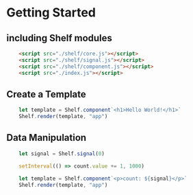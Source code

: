 # Getting Started
## including Shelf modules
```html
    <script src="./shelf/core.js"></script>
    <script src="./shelf/signal.js"></script>
    <script src="./shelf/component.js"></script>
    <script src="./index.js"></script>
```

## Create a Template
```javascript
    let template = Shelf.component`<h1>Hello World!</h1>`
    Shelf.render(template, "app")
```

## Data Manipulation
```javascript
    let signal = Shelf.signal(0)

    setInterval(() => count.value += 1, 1000)

    let template = Shelf.component`<p>count: ${signal}</p>`
    Shelf.render(template, "app")
```